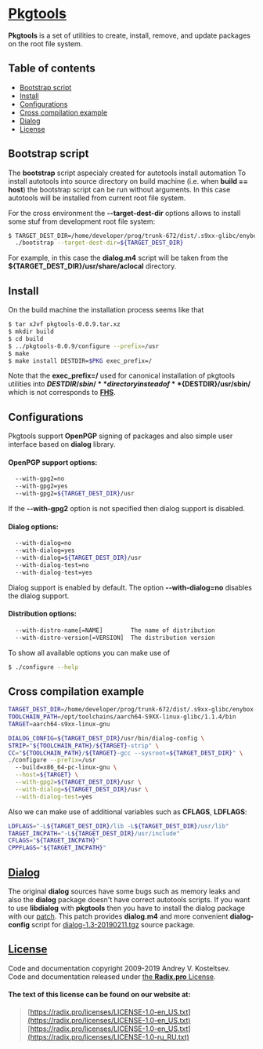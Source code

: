 
# [Pkgtools](https://radix.pro/build-system/pkgtool/)

**Pkgtools** is a set of utilities to create, install, remove, and update
packages on the root file system.

## Table of contents

* [Bootstrap script](#user-content-bootstrap-script)
* [Install](#user-content-install)
* [Configurations](#user-content-configurations)
* [Cross compilation example](#user-content-cross-compilation-example)
* [Dialog](#user-content-dialog)
* [License](#user-content-license)


## Bootstrap script

The **bootstrap** script aspecialy created for autotools install automation
To install autotools into source directory on build machine (i.e. when
**build == host**) the bootstrap script can be run without arguments. In this
case autotools will be installed from current root file system.

For the cross environment the **--target-dest-dir** options allows to install
some stuf from development root file system:

```Bash
$ TARGET_DEST_DIR=/home/developer/prog/trunk-672/dist/.s9xx-glibc/enybox-x2 \
  ./bootstrap --target-dest-dir=${TARGET_DEST_DIR}
```

For example, in this case the **dialog.m4** script will be taken from the
**${TARGET_DEST_DIR}/usr/share/aclocal** directory.


## Install

On the build machine the installation process seems like that

```Bash
$ tar xJvf pkgtools-0.0.9.tar.xz
$ mkdir build
$ cd build
$ ../pkgtools-0.0.9/configure --prefix=/usr
$ make
$ make install DESTDIR=$PKG exec_prefix=/
```

Note that the **exec_prefix=/** used for canonical installation of
pkgtools utilities into **${DESTDIR}/sbin/** directory instead of
**${DESTDIR}/usr/sbin/** which is not corresponds to
[**FHS**](https://refspecs.linuxfoundation.org/FHS_3.0/fhs-3.0.pdf).


## Configurations

Pkgtools support **OpenPGP** signing of packages and also simple
user interface based on **dialog** library.

#### OpenPGP support options:

```Bash
  --with-gpg2=no
  --with-gpg2=yes
  --with-gpg2=${TARGET_DEST_DIR}/usr
```

If the **--with-gpg2** option is not specified then dialog support
is disabled.

#### Dialog options:

```Bash
  --with-dialog=no
  --with-dialog=yes
  --with-dialog=${TARGET_DEST_DIR}/usr
  --with-dialog-test=no
  --with-dialog-test=yes
```

Dialog support is enabled by default. The option **--with-dialog=no**
disables the dialog support.


#### Distribution options:

```Bash
  --with-distro-name[=NAME]        The name of distribution
  --with-distro-version[=VERSION]  The distribution version
```

To show all available options you can make use of

```Bash
$ ./configure --help
```


## Cross compilation example

```Bash
TARGET_DEST_DIR=/home/developer/prog/trunk-672/dist/.s9xx-glibc/enybox-x2
TOOLCHAIN_PATH=/opt/toolchains/aarch64-S9XX-linux-glibc/1.1.4/bin
TARGET=aarch64-s9xx-linux-gnu

DIALOG_CONFIG=${TARGET_DEST_DIR}/usr/bin/dialog-config \
STRIP="${TOOLCHAIN_PATH}/${TARGET}-strip" \
CC="${TOOLCHAIN_PATH}/${TARGET}-gcc --sysroot=${TARGET_DEST_DIR}" \
./configure --prefix=/usr
  --build=x86_64-pc-linux-gnu \
  --host=${TARGET} \
  --with-gpg2=${TARGET_DEST_DIR}/usr \
  --with-dialog=${TARGET_DEST_DIR}/usr \
  --with-dialog-test=yes
```

Also we can make use of additional variables such as **CFLAGS**, **LDFLAGS**:

```Bash
LDFLAGS="-L${TARGET_DEST_DIR}/lib -L${TARGET_DEST_DIR}/usr/lib"
TARGET_INCPATH="-L${TARGET_DEST_DIR}/usr/include"
CFLAGS="${TARGET_INCPATH}"
CPPFLAGS="${TARGET_INCPATH}"
```


## [Dialog](https://invisible-island.net/dialog/dialog.html)

The original **dialog** sources have some bugs such as memory leaks and also
the **dialog** package doesn't have correct autotools scripts. If you want to
use **libdialog** with **pkgtools** then you have to install the dialog package
with our [patch](doc/dialog/dialog-1.3-20190211.patch). This patch provides
**dialog.m4** and more convenient **dialog-config** script for
[dialog-1.3-20190211.tgz](ftp://ftp.invisible-island.net/dialog/dialog-1.3-20190211.tgz)
source package.


## [License](https://radix.pro/legal/licenses/)

Code and documentation copyright 2009-2019 Andrey V. Kosteltsev.<br/>
Code and documentation released under [the **Radix.pro** License](LICENSE).

#### The text of this license can be found on our website at:

> [https://radix.pro/licenses/LICENSE-1.0-en_US.txt](https://radix.pro/licenses/LICENSE-1.0-en_US.txt)<br/>
> [https://radix.pro/licenses/LICENSE-1.0-en_US.txt](https://radix.pro/licenses/LICENSE-1.0-ru_RU.txt)
